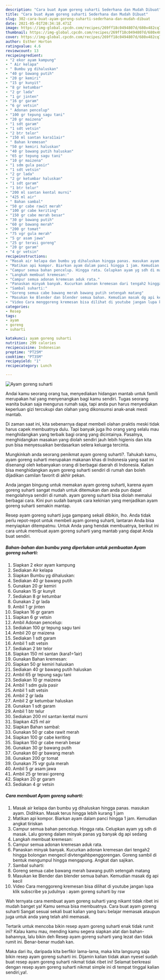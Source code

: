 ```yaml
---
description: "Cara buat Ayam goreng suharti Sederhana dan Mudah Dibuat"
title: "Cara buat Ayam goreng suharti Sederhana dan Mudah Dibuat"
slug: 302-cara-buat-ayam-goreng-suharti-sederhana-dan-mudah-dibuat
date: 2021-05-01T20:34:18.471Z
image: https://img-global.cpcdn.com/recipes/269ff18c0494807d/680x482cq70/ayam-goreng-suharti-foto-resep-utama.jpg
thumbnail: https://img-global.cpcdn.com/recipes/269ff18c0494807d/680x482cq70/ayam-goreng-suharti-foto-resep-utama.jpg
cover: https://img-global.cpcdn.com/recipes/269ff18c0494807d/680x482cq70/ayam-goreng-suharti-foto-resep-utama.jpg
author: Esther Horton
ratingvalue: 4.6
reviewcount: 13
recipeingredient:
- "2 ekor ayam kampung"
- " Air kelapa"
- " Bumbu yg dihaluskan"
- "40 gr bawang putih"
- "20 gr kemiri"
- "15 gr kunyit"
- "8 gr ketumbar"
- "2 gr lada"
- "1 gr jinten"
- "16 gr garam"
- "6 gr vetsin"
- " Adonan pencelup"
- "100 gr tepung sagu tani"
- "20 gr maizena"
- "1 sdt garam"
- "1 sdt vetsin"
- "2 btr telor"
- "150 ml santan kara11air"
- " Bahan kremesan"
- "50 gr kemiri haluskan"
- "40 gr bawang putih haluskan"
- "65 gr tepung sagu tani"
- "10 gr maizena"
- "1 sdm gula pasir"
- "1 sdt vetsin"
- "2 gr lada"
- "2 gr ketumbar haluskan"
- "1 sdt garam"
- "1 btr telur"
- "200 ml santan kental murni"
- "425 ml air"
- " Bahan sambal"
- "50 gr cabe rawit merah"
- "100 gr cabe keriting"
- "150 gr cabe merah besar"
- "30 gr bawang putih"
- "60 gr bawang merah"
- "200 gr tomat"
- "75 vgr gula merah"
- "5 gr asam jawa"
- "25 gr terasi goreng"
- "20 gr garam"
- "4 gr vetsin"
recipeinstructions:
- "Masak air kelapa dan bumbu yg dihaluskan hingga panas. masukan ayam. Didihkan. Masak terus hingga lebih kurang 1 jam"
- "Matikan api kompor. Biarkan ayam dalam panci hingga 1 jam. Kemudian angkat tiriskan"
- "Campur semua bahan pencelup. Hingga rata. Celupkan ayam yg sdh di masak. Lalu goreng dalam minyak panas yg banyak dg api sedang"
- "Langkah membuat kremesan:"
- "Campur semua adonan kremesan aduk rata."
- "Panaskan minyak banyak. Kucurkan adonan kremesan dari tengah2 hingga bolongan mengecil divtengahbpenggorengan. Goreng sambil di bentuk mengumpul hingga mengapung. Angkat dan sajikan."
- "Sambal suharti:"
- "Goreng semua cabe bawang merah bawang putih setengah matang"
- "Masukan ke Blender dan blender semua bahan. Kemudian masak dg api kecil"
- "Video Cara menggoreng kremesan bisa dilihat di youtube jangan lupa klik subscribe ya judulnya : ayam goreng suharti by rsw"
categories:
- Resep
tags:
- ayam
- goreng
- suharti

katakunci: ayam goreng suharti 
nutrition: 299 calories
recipecuisine: Indonesian
preptime: "PT25M"
cooktime: "PT35M"
recipeyield: "1"
recipecategory: Lunch

---
```



![Ayam goreng suharti](https://img-global.cpcdn.com/recipes/269ff18c0494807d/680x482cq70/ayam-goreng-suharti-foto-resep-utama.jpg)

Andai kamu seorang orang tua, menyediakan hidangan mantab untuk famili merupakan hal yang menyenangkan bagi kamu sendiri. Tugas seorang  wanita bukan saja mengurus rumah saja, tapi anda pun harus menyediakan keperluan gizi tercukupi dan olahan yang dikonsumsi anak-anak mesti mantab.

Di zaman  saat ini, kita sebenarnya dapat membeli olahan praktis meski tidak harus capek membuatnya dulu. Tapi banyak juga lho orang yang selalu mau menghidangkan yang terbaik bagi orang yang dicintainya. Pasalnya, menghidangkan masakan yang diolah sendiri jauh lebih higienis dan kita pun bisa menyesuaikan berdasarkan selera keluarga tercinta. 



Mungkinkah anda seorang penikmat ayam goreng suharti?. Tahukah kamu, ayam goreng suharti merupakan makanan khas di Indonesia yang saat ini disenangi oleh kebanyakan orang di berbagai daerah di Indonesia. Kalian bisa menghidangkan ayam goreng suharti sendiri di rumah dan boleh dijadikan camilan favorit di akhir pekan.

Anda jangan bingung untuk memakan ayam goreng suharti, karena ayam goreng suharti sangat mudah untuk ditemukan dan anda pun dapat mengolahnya sendiri di rumah. ayam goreng suharti bisa diolah memalui berbagai cara. Kini pun sudah banyak cara kekinian yang menjadikan ayam goreng suharti semakin mantap.

Resep ayam goreng suharti juga gampang sekali dibikin, lho. Anda tidak perlu repot-repot untuk membeli ayam goreng suharti, lantaran Anda bisa menyiapkan ditempatmu. Untuk Anda yang hendak membuatnya, berikut ini cara untuk membuat ayam goreng suharti yang mantab yang dapat Anda buat sendiri.

<!--inarticleads1-->

##### Bahan-bahan dan bumbu yang diperlukan untuk pembuatan Ayam goreng suharti:

1. Siapkan 2 ekor ayam kampung
1. Sediakan  Air kelapa
1. Siapkan  Bumbu yg dihaluskan:
1. Sediakan 40 gr bawang putih
1. Gunakan 20 gr kemiri
1. Gunakan 15 gr kunyit
1. Sediakan 8 gr ketumbar
1. Gunakan 2 gr lada
1. Ambil 1 gr jinten
1. Siapkan 16 gr garam
1. Siapkan 6 gr vetsin
1. Ambil  Adonan pencelup:
1. Sediakan 100 gr tepung sagu tani
1. Ambil 20 gr maizena
1. Sediakan 1 sdt garam
1. Ambil 1 sdt vetsin
1. Sediakan 2 btr telor
1. Siapkan 150 ml santan (kara1÷1air)
1. Gunakan  Bahan kremesan:
1. Siapkan 50 gr kemiri haluskan
1. Sediakan 40 gr bawang putih haluskan
1. Ambil 65 gr tepung sagu tani
1. Sediakan 10 gr maizena
1. Ambil 1 sdm gula pasir
1. Ambil 1 sdt vetsin
1. Ambil 2 gr lada
1. Ambil 2 gr ketumbar haluskan
1. Gunakan 1 sdt garam
1. Ambil 1 btr telur
1. Sediakan 200 ml santan kental murni
1. Siapkan 425 ml air
1. Siapkan  Bahan sambal:
1. Gunakan 50 gr cabe rawit merah
1. Siapkan 100 gr cabe keriting
1. Siapkan 150 gr cabe merah besar
1. Gunakan 30 gr bawang putih
1. Gunakan 60 gr bawang merah
1. Gunakan 200 gr tomat
1. Gunakan 75 vgr gula merah
1. Ambil 5 gr asam jawa
1. Ambil 25 gr terasi goreng
1. Siapkan 20 gr garam
1. Sediakan 4 gr vetsin




<!--inarticleads2-->

##### Cara membuat Ayam goreng suharti:

1. Masak air kelapa dan bumbu yg dihaluskan hingga panas. masukan ayam. Didihkan. Masak terus hingga lebih kurang 1 jam
1. Matikan api kompor. Biarkan ayam dalam panci hingga 1 jam. Kemudian angkat tiriskan
1. Campur semua bahan pencelup. Hingga rata. Celupkan ayam yg sdh di masak. Lalu goreng dalam minyak panas yg banyak dg api sedang
1. Langkah membuat kremesan:
1. Campur semua adonan kremesan aduk rata.
1. Panaskan minyak banyak. Kucurkan adonan kremesan dari tengah2 hingga bolongan mengecil divtengahbpenggorengan. Goreng sambil di bentuk mengumpul hingga mengapung. Angkat dan sajikan.
1. Sambal suharti:
1. Goreng semua cabe bawang merah bawang putih setengah matang
1. Masukan ke Blender dan blender semua bahan. Kemudian masak dg api kecil
1. Video Cara menggoreng kremesan bisa dilihat di youtube jangan lupa klik subscribe ya judulnya : ayam goreng suharti by rsw




Wah ternyata cara membuat ayam goreng suharti yang nikamt tidak ribet ini mudah banget ya! Kamu semua bisa membuatnya. Cara buat ayam goreng suharti Sangat sesuai sekali buat kalian yang baru belajar memasak ataupun juga untuk anda yang telah ahli memasak.

Tertarik untuk mencoba bikin resep ayam goreng suharti enak tidak rumit ini? Kalau kamu mau, mending kamu segera siapkan alat dan bahan-bahannya, lalu bikin deh Resep ayam goreng suharti yang lezat dan tidak rumit ini. Benar-benar mudah kan. 

Maka dari itu, daripada kita berfikir lama-lama, maka kita langsung saja bikin resep ayam goreng suharti ini. Dijamin kalian tiidak akan nyesel sudah buat resep ayam goreng suharti nikmat tidak ribet ini! Selamat berkreasi dengan resep ayam goreng suharti nikmat simple ini di tempat tinggal kalian sendiri,ya!.

